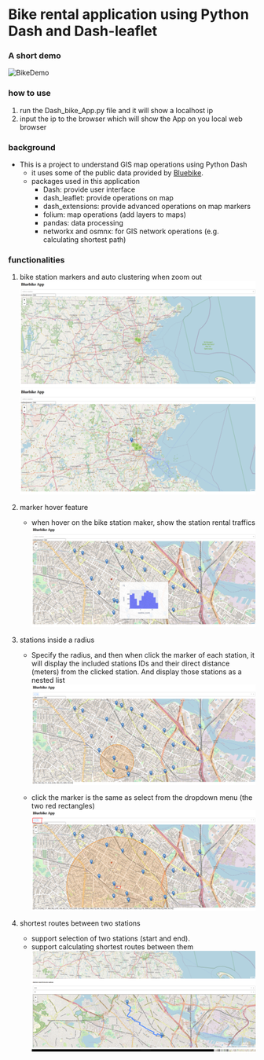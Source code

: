 # Bike rental application using Python Dash and Dash-leaflet


### A short demo
![BikeDemo](img/bluebike.gif)

### how to use
1. run the Dash_bike_App.py file and it will show a localhost ip
2. input the ip to the browser which will show the App on you local web browser


### background
* This is a project to understand GIS map operations using Python Dash
    - it uses some of the public data provided by [Bluebike](https://www.bluebikes.com/system-data).
    - packages used in this application 
        * Dash: provide user interface
        * dash_leaflet: provide operations on map
        * dash_extensions: provide advanced operations on map markers
        * folium: map operations (add layers to maps)
        * pandas: data processing
        * networkx and osmnx: for GIS network operations (e.g. calculating shortest path)

### functionalities
1. bike station markers and auto clustering when zoom out
![stationCluster](img/bike02.png)
![cluster2](img/bike03.png)

2. marker hover feature
    - when hover on the bike station maker, show the station rental traffics
    ![hoverStation](img/bike06.png)

3. stations inside a radius
    - Specify the radius, and then when click the marker of each station, it will display the included stations IDs and their direct distance (meters) from the clicked station. And display those stations as a nested list
    ![radius](img/bike12.png)

    - click the marker is the same as select from the dropdown menu (the two red rectangles)
    ![dropdown](img/bike13e.png)

4. shortest routes between two stations
    - support selection of two stations (start and end).
    - support calculating shortest routes between them  
    ![shortRoutes](img/bike18.png)

